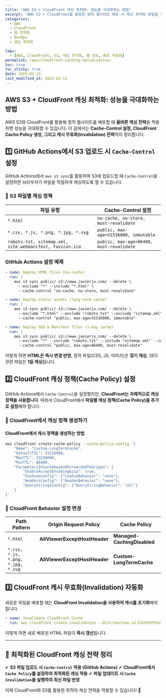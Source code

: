 ```yaml
---
title: "AWS S3 + CloudFront 캐싱 최적화: 성능을 극대화하는 방법"
excerpt: "AWS S3 + CloudFront를 활용한 정적 웹사이트 배포 시 캐싱 최적화 방법을 알아봅니다. Cache-Control 설정, CloudFront 캐시 정책(Cache Policy) 설정, 그리고 캐시 무효화(Invalidation) 전략까지 자세히 설명합니다."
categories:
  - AWS
  - CloudFront
  - 웹 최적화
  - DevOps
  - 성능 최적화

tags:
  - [AWS, CloudFront, S3, 캐싱 최적화, 웹 성능, 배포 자동화]
permalink: /aws/cloudfront-caching-optimization/
toc: true
toc_sticky: true
date: 2025-02-13
last_modified_at: 2025-02-13
---
```


## AWS S3 + CloudFront 캐싱 최적화: 성능을 극대화하는 방법

AWS S3와 CloudFront를 활용해 정적 웹사이트를 배포할 때 **올바른 캐싱 전략**을 적용하면 성능을 극대화할 수 있습니다. 이 글에서는 **Cache-Control 설정, CloudFront Cache Policy 생성, 그리고 캐시 무효화(Invalidation) 전략**까지 정리합니다.

## 1️⃣ GitHub Actions에서 S3 업로드 시 `Cache-Control` 설정

GitHub Actions에서 `aws s3 sync`를 활용하여 S3에 업로드할 때 `Cache-Control`을 설정하면 브라우저가 파일을 적절하게 캐싱하도록 할 수 있습니다.

### 📌 **S3 파일별 캐싱 정책**

| 파일 유형                                                | Cache-Control 설정                       |
| -------------------------------------------------------- | ---------------------------------------- |
| `*.html`                                                 | `no-cache, no-store, must-revalidate`    |
| `*.css, *.js, *.png, *.jpg, *.svg`                       | `public, max-age=31536000, immutable`    |
| `robots.txt, sitemap.xml, site.webmanifest, favicon.ico` | `public, max-age=86400, must-revalidate` |

### **GitHub Actions 설정 예제**

```yaml
- name: Deploy HTML files (no-cache)
  run: |
    aws s3 sync public/ s3://www.javierju.com/ --delete \
      --exclude "*" --include "*.html" \
      --cache-control "no-cache, no-store, must-revalidate"

- name: Deploy static assets (long-term cache)
  run: |
    aws s3 sync public/ s3://www.javierju.com/ --delete \
      --exclude "*.html" --exclude "robots.txt" --exclude "sitemap.xml" --exclude "site.webmanifest" --exclude "favicon.ico" \
      --cache-control "public, max-age=31536000, immutable"

- name: Deploy SEO & Manifest files (1-day cache)
  run: |
    aws s3 sync public/ s3://www.javierju.com/ --delete \
      --exclude "*" --include "robots.txt" --include "sitemap.xml" --include "site.webmanifest" --include "favicon.ico" \
      --cache-control "public, max-age=86400, must-revalidate"
```

이렇게 하면 **HTML은 즉시 변경 반영**, 정적 파일(CSS, JS, 이미지)은 **장기 캐싱**, SEO 관련 파일은 **1일 캐싱**됩니다.

## 2️⃣ CloudFront 캐싱 정책(Cache Policy) 설정

GitHub Actions에서 `Cache-Control`을 설정했지만, **CloudFront는 자체적으로 캐싱 정책을 사용합니다**. 따라서 CloudFront에서 **파일별 캐싱 정책(Cache Policy)을 추가로 설정**해야 합니다.

### 📌 CloudFront에서 캐싱 정책 생성하기

#### **CloudFront에서 캐시 정책을 생성하는 방법**

```bash
aws cloudfront create-cache-policy --cache-policy-config '{
    "Name": "Custom-LongTermCache",
    "DefaultTTL": 31536000,
    "MaxTTL": 31536000,
    "MinTTL": 86400,
    "ParametersInCacheKeyAndForwardedToOrigin": {
        "EnableAcceptEncodingGzip": true,
        "CookiesConfig": {"CookieBehavior": "none"},
        "HeadersConfig": {"HeaderBehavior": "none"},
        "QueryStringsConfig": {"QueryStringBehavior": "all"}
    }
}'
```

### 📌 CloudFront Behavior 설정 변경

| Path Pattern                       | Origin Request Policy         | Cache Policy                |
| ---------------------------------- | ----------------------------- | --------------------------- |
| `*.html`                           | **AllViewerExceptHostHeader** | **Managed-CachingDisabled** |
| `*.css, *.js, *.png, *.jpg, *.svg` | **AllViewerExceptHostHeader** | **Custom-LongTermCache**    |

## 3️⃣ CloudFront 캐시 무효화(Invalidation) 자동화

새로운 파일을 배포할 때는 **CloudFront Invalidation을 사용하여 캐시를 초기화**해야 합니다.

```yaml
- name: Invalidate CloudFront Cache
  run: aws cloudfront create-invalidation --distribution-id E1GPXIPESV5ZA2 --paths "/*"
```

이렇게 하면 새로 배포된 HTML 파일이 **즉시 갱신**됩니다.

---

## 🚀 **최적화된 CloudFront 캐싱 전략 정리**

✔ **S3 파일 업로드 시 `Cache-Control` 적용 (GitHub Actions)**
✔ **CloudFront에서 `Cache Policy`를 설정하여 최적화된 캐싱 적용**
✔ **파일 업데이트 시 `Cache Invalidation`을 실행하여 최신 파일 반영**

이제 CloudFront와 S3를 활용한 최적의 캐싱 전략을 적용할 수 있습니다! 🚀
